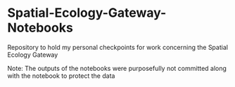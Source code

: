 # Spatial-Ecology-Gateway-Notebooks
Repository to hold my personal checkpoints for work concerning the Spatial Ecology Gateway

Note: The outputs of the notebooks were purposefully not committed along with the notebook to protect the data
